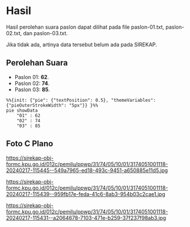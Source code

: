 # Hasil

Hasil perolehan suara paslon dapat dilihat pada file paslon-01.txt, paslon-02.txt, dan paslon-03.txt.

Jika tidak ada, artinya data tersebut belum ada pada SIREKAP.

## Perolehan Suara

 * Paslon 01: **62**.
 * Paslon 02: **74**.
 * Paslon 03: **85**.

```mermaid
%%{init: {"pie": {"textPosition": 0.5}, "themeVariables": {"pieOuterStrokeWidth": "5px"}} }%%
pie showData
    "01" : 62
    "02" : 74
    "03" : 85
```
## Foto C Plano

https://sirekap-obj-formc.kpu.go.id/012c/pemilu/ppwp/31/74/05/10/01/3174051001118-20240217-115445--549a7965-ed18-493c-9451-a650885e11d5.jpg

https://sirekap-obj-formc.kpu.go.id/012c/pemilu/ppwp/31/74/05/10/01/3174051001118-20240217-115439--959fb17e-feda-41c6-8ab3-954b03c2cae1.jpg

https://sirekap-obj-formc.kpu.go.id/012c/pemilu/ppwp/31/74/05/10/01/3174051001118-20240217-115431--a2064678-7103-471e-b259-37f237f98ab3.jpg
